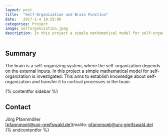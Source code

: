 ```yaml
---
layout: post
title:  "Self-Organization and Brain Function"
date:   2017-1-4 10:59:06
categories: Project
image: selforganization.jpeg
description: In this project a simple mathematical model for self-organization is investigated.
---
```

## Summary
The brain is a self-organizing system, where the self-organization depends on the external inputs. In this project a simple mathematical model for self-organization is investigated. This aims to establish knowledge about self-organization and transfer it to cortical processes in the brain.

{% contentfor sidebar %}
## Contact  
Jörg Pfannmöller  
[pfannmoelj@uni-greifswald.de](mailto: pfannmoelj@uni-greifswald.de)  
{% endcontentfor %}
